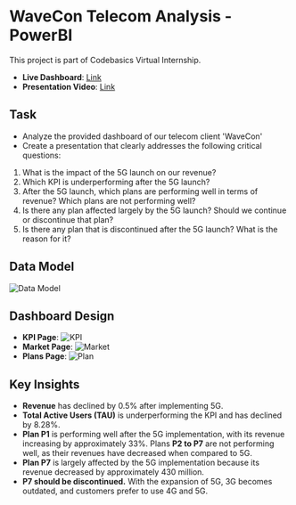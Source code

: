 # WaveCon Telecom Analysis - PowerBI

This project is part of Codebasics Virtual Internship.

- **Live Dashboard**: [Link](https://app.powerbi.com/view?r=eyJrIjoiYmVhZTMxZmEtZmM4Ny00ZDk2LWE0ZTktZmUwNTA0MTY0MGU4IiwidCI6ImM2ZTU0OWIzLTVmNDUtNDAzMi1hYWU5LWQ0MjQ0ZGM1YjJjNCJ9)
- **Presentation Video**: [Link](https://www.youtube.com/watch?v=ZkO8gMeQypg)

## Task

- Analyze the provided dashboard of our telecom client 'WaveCon'
- Create a presentation that clearly addresses the following critical questions:
1. What is the impact of the 5G launch on our revenue?
2. Which KPI is underperforming after the 5G launch?
3. After the 5G launch, which plans are performing well in terms of revenue? Which plans are not performing well?
4. Is there any plan affected largely by the 5G launch? Should we continue or discontinue that plan?
5. Is there any plan that is discontinued after the 5G launch? What is the reason for it?

## Data Model

![Data Model](https://github.com/user-attachments/assets/47abbd49-efa7-449d-b1bc-2c346d45c8af)

## Dashboard Design

- **KPI Page**:
![KPI](https://github.com/user-attachments/assets/4846c8d8-7a10-438e-a13c-f8e34d065985)
- **Market Page**:
![Market](https://github.com/user-attachments/assets/5d90206b-7cbb-4d07-9443-7bf49bc868c8)
- **Plans Page**: 
![Plan](https://github.com/user-attachments/assets/f71deb23-9a0f-425c-8add-7c7e9d848780)

## Key Insights

- **Revenue** has declined by 0.5% after implementing 5G.
- **Total Active Users (TAU)** is underperforming the KPI and has declined by 8.28%.
- **Plan P1** is performing well after the 5G implementation, with its revenue increasing by approximately 33%. Plans **P2 to P7** are not performing well, as their revenues have decreased when compared to 5G.
- **Plan P7** is largely affected by the 5G implementation because its revenue decreased by approximately 430 million.
- **P7 should be discontinued.** With the expansion of 5G, 3G becomes outdated, and customers prefer to use 4G and 5G.

